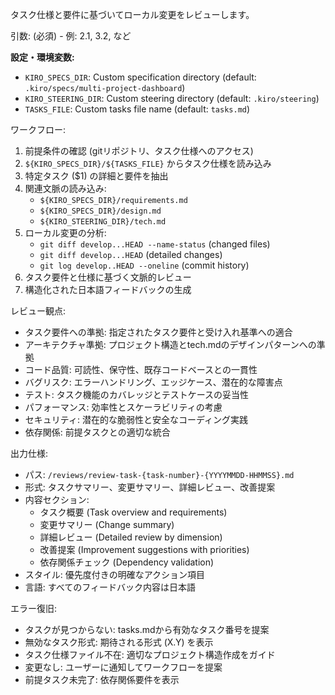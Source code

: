 タスク仕様と要件に基づいてローカル変更をレビューします。

引数: <task-number> (必須) - 例: 2.1, 3.2, など

**設定・環境変数:**
- `KIRO_SPECS_DIR`: Custom specification directory (default: `.kiro/specs/multi-project-dashboard`)
- `KIRO_STEERING_DIR`: Custom steering directory (default: `.kiro/steering`)
- `TASKS_FILE`: Custom tasks file name (default: `tasks.md`)

ワークフロー:
1. 前提条件の確認 (gitリポジトリ、タスク仕様へのアクセス)
2. `${KIRO_SPECS_DIR}/${TASKS_FILE}` からタスク仕様を読み込み
3. 特定タスク ($1) の詳細と要件を抽出
4. 関連文脈の読み込み:
   - `${KIRO_SPECS_DIR}/requirements.md`
   - `${KIRO_SPECS_DIR}/design.md`
   - `${KIRO_STEERING_DIR}/tech.md`
5. ローカル変更の分析:
   - `git diff develop...HEAD --name-status` (changed files)
   - `git diff develop...HEAD` (detailed changes)
   - `git log develop..HEAD --oneline` (commit history)
6. タスク要件と仕様に基づく文脈的レビュー
7. 構造化された日本語フィードバックの生成

レビュー観点:
- タスク要件への準拠: 指定されたタスク要件と受け入れ基準への適合
- アーキテクチャ準拠: プロジェクト構造とtech.mdのデザインパターンへの準拠
- コード品質: 可読性、保守性、既存コードベースとの一貫性
- バグリスク: エラーハンドリング、エッジケース、潜在的な障害点
- テスト: タスク機能のカバレッジとテストケースの妥当性
- パフォーマンス: 効率性とスケーラビリティの考慮
- セキュリティ: 潜在的な脆弱性と安全なコーディング実践
- 依存関係: 前提タスクとの適切な統合

出力仕様:
- パス: `/reviews/review-task-{task-number}-{YYYYMMDD-HHMMSS}.md`
- 形式: タスクサマリー、変更サマリー、詳細レビュー、改善提案
- 内容セクション:
  - タスク概要 (Task overview and requirements)
  - 変更サマリー (Change summary)
  - 詳細レビュー (Detailed review by dimension)
  - 改善提案 (Improvement suggestions with priorities)
  - 依存関係チェック (Dependency validation)
- スタイル: 優先度付きの明確なアクション項目
- 言語: すべてのフィードバック内容は日本語

エラー復旧:
- タスクが見つからない: tasks.mdから有効なタスク番号を提案
- 無効なタスク形式: 期待される形式 (X.Y) を表示
- タスク仕様ファイル不在: 適切なプロジェクト構造作成をガイド
- 変更なし: ユーザーに通知してワークフローを提案
- 前提タスク未完了: 依存関係要件を表示
